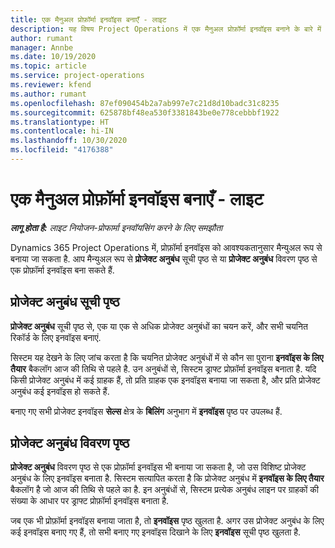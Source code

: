 ```yaml
---
title: एक मैनुअल प्रोफ़ॉर्मा इनवॉइस बनाएँ - लाइट
description: यह विषय Project Operations में एक मैनुअल प्रोफ़ॉर्मा इनवॉइस बनाने के बारे में जानकारी प्रदान करता है.
author: rumant
manager: Annbe
ms.date: 10/19/2020
ms.topic: article
ms.service: project-operations
ms.reviewer: kfend
ms.author: rumant
ms.openlocfilehash: 87ef090454b2a7ab997e7c21d8d10badc31c8235
ms.sourcegitcommit: 625878bf48ea530f3381843be0e778cebbbf1922
ms.translationtype: HT
ms.contentlocale: hi-IN
ms.lasthandoff: 10/30/2020
ms.locfileid: "4176388"
---
```

# <a name="create-a-manual-proforma-invoice---lite"></a>एक मैनुअल प्रोफ़ॉर्मा इनवॉइस बनाएँ - लाइट

_**लागू होता है:** लाइट नियोजन-प्रोफार्मा इनवॉयसिंग करने के लिए समझौता_

Dynamics 365 Project Operations में, प्रोफ़ॉर्मा इनवॉइस को आवश्यकतानुसार मैन्युअल रूप से बनाया जा सकता है. आप मैन्युअल रूप से **प्रोजेक्ट अनुबंध** सूची पृष्ठ से या **प्रोजेक्ट अनुबंध** विवरण पृष्ठ से एक प्रोफ़ॉर्मा इनवॉइस बना सकते हैं.

##  <a name="project-contracts-list-page"></a>प्रोजेक्ट अनुबंध सूची पृष्ठ

**प्रोजेक्ट अनुबंध** सूची पृष्ठ से, एक या एक से अधिक प्रोजेक्ट अनुबंधों का चयन करें, और सभी चयनित रिकॉर्ड के लिए इनवॉइस बनाएं.

सिस्टम यह देखने के लिए जांच करता है कि चयनित प्रोजेक्ट अनुबंधों में से कौन सा पुराना **इनवॉइस के लिए तैयार** बैकलॉग आज की तिथि से पहले है. उन अनुबंधों से, सिस्टम ड्राफ्ट प्रोफ़ॉर्मा इनवॉइस बनाता है. यदि किसी प्रोजेक्ट अनुबंध में कई ग्राहक हैं, तो प्रति ग्राहक एक इनवॉइस बनाया जा सकता है, और प्रति प्रोजेक्ट अनुबंध कई इनवॉइस हो सकते हैं.

बनाए गए सभी प्रोजेक्ट इनवॉइस **सेल्स** क्षेत्र के **बिलिंग** अनुभाग में **इनवॉइस** पृष्ठ पर उपलब्ध हैं.

## <a name="project-contract-details-page"></a>प्रोजेक्ट अनुबंध विवरण पृष्ठ

**प्रोजेक्ट अनुबंध** विवरण पृष्ठ से एक प्रोफ़ॉर्मा इनवॉइस भी बनाया जा सकता है, जो उस विशिष्ट प्रोजेक्ट अनुबंध के लिए इनवॉइस बनाता है. सिस्टम सत्यापित करता है कि प्रोजेक्ट अनुबंध में **इनवॉइस के लिए तैयार** बैकलॉग है जो आज की तिथि से पहले का है. इन अनुबंधों से, सिस्टम प्रत्येक अनुबंध लाइन पर ग्राहकों की संख्या के आधार पर ड्राफ्ट प्रोफ़ॉर्मा इनवॉइस बनाता है.

जब एक भी प्रोफ़ॉर्मा इनवॉइस बनाया जाता है, तो **इनवॉइस** पृष्ठ खुलता है. अगर उस प्रोजेक्ट अनुबंध के लिए कई इनवॉइस बनाए गए हैं, तो सभी बनाए गए इनवॉइस दिखाने के लिए **इनवॉइस** सूची पृष्ठ खुलता है.
